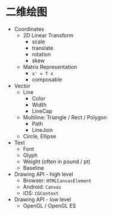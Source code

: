 # 二维绘图

* Coordinates
  * 2D Linear Transform
    * scale
    * translate
    * rotation
    * skew
  * Matrix Representation
    * `x' = T x`
    * composable
* Vector
  * Line
    * Color
    * Width
    * LineCap
  * Multiline: Triangle / Rect / Polygon
    * Path
    * LineJoin
  * Circle, Ellipse
* Text
  * Font
  * Glyph
  * Weight \(often in pound / pt\)
  * Baseline
* Drawing API - high level
  * Browser: `HTMLCanvasElement`
  * Android: `Canvas`
  * iOS: `CGContext`
* Drawing API - low level
  * OpenGL / OpenGL ES

